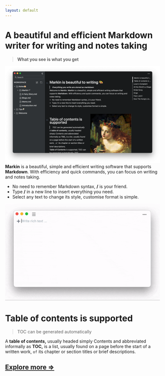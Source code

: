 ```yaml
---
layout: default
---
```


# **A beautiful and efficient Markdown writer for writing and notes taking**

> **What you see is what you get**

![write efficiently](/assets/img/markin.png)
**Markin** is a beautiful, simple and efficient writing software that supports **Markdown**. With efficiency and quick commands, you can focus on writing and notes taking.
* No need to remember Markdown syntax, **/** is your friend.
* Type **/** in a new line to insert everything you need.
* Select any text to change its style, customise format is simple.

![write efficiently](/assets/img/markin.gif)

# Table of contents is supported

> TOC can be generated automatically

A **table of contents,** usually headed simply Contents and abbreviated informally as **TOC,** is a list, usually found on a page before the start of a written work, `of` its chapter or section titles or brief descriptions.




## [Explore more =>](./support-en.html)
